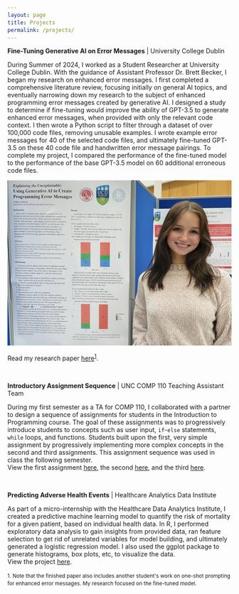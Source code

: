 ```yaml
---
layout: page
title: Projects
permalink: /projects/
---
```


**Fine-Tuning Generative AI on Error Messages** \| University College Dublin 

During Summer of 2024, I worked as a Student Researcher at University College Dublin. With the guidance of Assistant Professor Dr. Brett Becker, I began my research on enhanced error messages. I first completed a comprehensive literature review, focusing initially on general AI topics, and eventually narrowing down my research to the subject of enhanced programming error messages created by generative AI. I designed a study to determine if fine-tuning would improve the ability of GPT-3.5 to generate enhanced error messages, when provided with only the relevant code context. I then wrote a Python script to filter through a dataset of over 100,000 code files, removing unusable examples. I wrote example error messages for 40 of the selected code files, and ultimately fine-tuned GPT-3.5 on these 40 code file and handwritten error message pairings. To complete my project, I compared the performance of the fine-tuned model to the performance of the base GPT-3.5 model on 60 additional erroneous code files.   

<img src="/images/D6CD4D88-F26C-4026-B209-B546BA5F31AF.jpg" alt="Final poster for the project">

Read my research paper <a href="https://drive.google.com/file/d/1_uS9JbR_WSkRSsOProIZ8-qxenqgLYem/view?usp=sharing">here</a><sup><a href="#footnote1">1</a></sup>.

<br>

**Introductory Assignment Sequence** \| UNC COMP 110 Teaching Assistant Team  

During my first semester as a TA for COMP 110, I collaborated with a partner to design a sequence of assignments for students in the Introduction to Programming course. The goal of these assignments was to progressively introduce students to concepts such as user input, `if`-`else` statements, `while` loops, and functions. Students built upon the first, very simple assignment by progressively implementing more complex concepts in the second and third assignments. This assignment sequence was used in class the following semester.   
View the first assignment [here](https://comp110-24s.github.io/exercises/simple-battleship.html), the second [here](https://comp110-24s.github.io/exercises/one-shot-battleship.html), and the third [here](https://comp110-24s.github.io/exercises/battleship.html).

<br>

**Predicting Adverse Health Events** \| Healthcare Analytics Data Institute

As part of a micro-internship with the Healthcare Data Analytics Institute, I created a predictive machine learning model to quantify the risk of mortality for a given patient, based on individual health data. In R, I performed exploratory data analysis to gain insights from provided data, ran feature selection to get rid of unrelated variables for model building, and ultimately generated a logistic regression model. I also used the ggplot package to generate histograms, box plots, etc, to visualize the data.   
View the project <a href="https://drive.google.com/file/d/1URVlZlsnvQLJY_19kqLToaXnvsSMPHrI/view?usp=sharing">here</a>.



<small id="footnote1">1. Note that the finished paper also includes another student's work on one-shot prompting for enhanced error messages. My research focused on the fine-tuned model.</small> 
